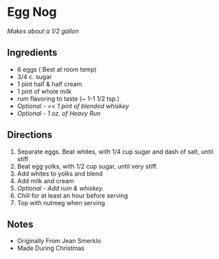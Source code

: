 Egg Nog
==================================================================
*Makes about a 1/2 gallon*

Ingredients
----------------------------------------------------------
* 6 eggs ( Best at room temp)
* 3/4 c. sugar
* 1 pint half & half cream
* 1 pint of whole milk
* rum flavoring to taste (~ 1-1 1/2 tsp.)
* *Optional -  =< 1 pint of blended whiskey*
* *Optional -  1 oz. of Heavy Run*

Directions
---------------------------------------
1. Separate eggs. Beat whites, with 1/4 cup sugar and dash of salt, until stiff
2. Beat egg yolks, with 1/2 cup  sugar, until very stiff.
3. Add whites to yolks and blend
4. Add milk and cream
5. *Optional - Add rum & whiskey.*
6. Chill for at least an hour before serving
7. Top with nutmeg when serving

Notes
-------------------------------------------------
* Originally From Jean Smerklo
* Made During Christmas
